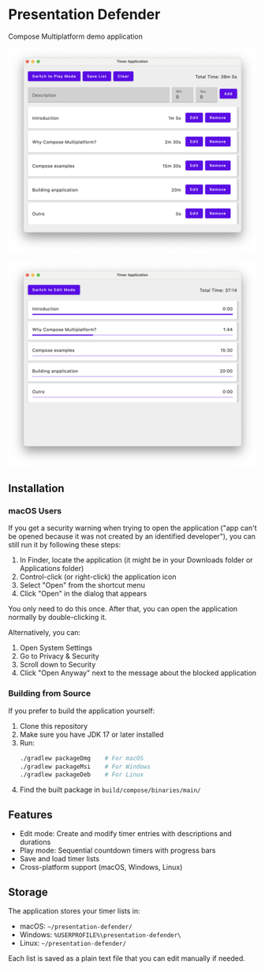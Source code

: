 # Presentation Defender
Compose Multiplatform demo application

![Application Preview](images/edit.png)

![Application Preview](images/play.png)

## Installation

### macOS Users

If you get a security warning when trying to open the application ("app can't be opened because it was not created by an identified developer"), you can still run it by following these steps:

1. In Finder, locate the application (it might be in your Downloads folder or Applications folder)
2. Control-click (or right-click) the application icon
3. Select "Open" from the shortcut menu
4. Click "Open" in the dialog that appears

You only need to do this once. After that, you can open the application normally by double-clicking it.

Alternatively, you can:
1. Open System Settings
2. Go to Privacy & Security
3. Scroll down to Security
4. Click "Open Anyway" next to the message about the blocked application

### Building from Source

If you prefer to build the application yourself:

1. Clone this repository
2. Make sure you have JDK 17 or later installed
3. Run:
   ```bash
   ./gradlew packageDmg    # For macOS
   ./gradlew packageMsi    # For Windows
   ./gradlew packageDeb    # For Linux
   ```
4. Find the built package in `build/compose/binaries/main/`

## Features

- Edit mode: Create and modify timer entries with descriptions and durations
- Play mode: Sequential countdown timers with progress bars
- Save and load timer lists
- Cross-platform support (macOS, Windows, Linux)

## Storage

The application stores your timer lists in:
- macOS: `~/presentation-defender/`
- Windows: `%USERPROFILE%\presentation-defender\`
- Linux: `~/presentation-defender/`

Each list is saved as a plain text file that you can edit manually if needed.
